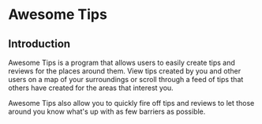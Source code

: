 # Awesome Tips

## Introduction
Awesome Tips is a program that allows users to easily create tips and reviews for the places around them. View tips created by you and other users on a map of your surroundings or scroll through a feed of tips that others have created for the areas that interest you.

Awesome Tips also allow you to quickly fire off tips and reviews to let those around you know what's up with as few barriers as possible.

